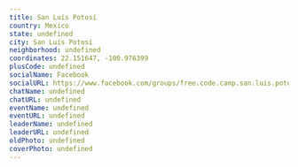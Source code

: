 ```yaml
---
title: San Luís Potosí
country: Mexico
state: undefined
city: San Luís Potosí
neighborhood: undefined
coordinates: 22.151647, -100.976399
plusCode: undefined
socialName: Facebook
socialURL: https://www.facebook.com/groups/free.code.camp.san.luis.potosi
chatName: undefined
chatURL: undefined
eventName: undefined
eventURL: undefined
leaderName: undefined
leaderURL: undefined
oldPhoto: undefined
coverPhoto: undefined
---
```

